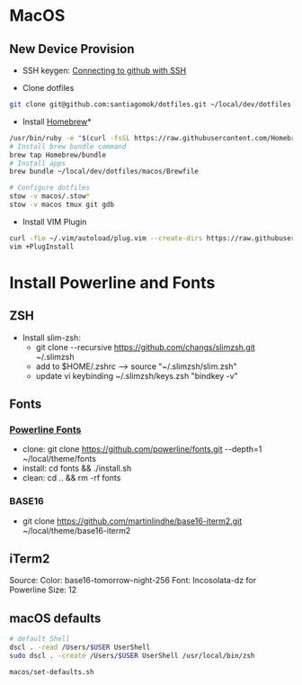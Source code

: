 # MacOS

## New Device Provision
* SSH keygen: [Connecting to github with SSH](https://help.github.com/en/github/authenticating-to-github/connecting-to-github-with-ssh)

* Clone dotfiles
```bash
git clone git@github.com:santiagomok/dotfiles.git ~/local/dev/dotfiles
```

* Install [Homebrew](https://brew.sh)*
```bash
/usr/bin/ruby -e "$(curl -fsSL https://raw.githubusercontent.com/Homebrew/install/master/install)"
# Install brew bundle command
brew tap Homebrew/bundle
# Install apps
brew bundle ~/local/dev/dotfiles/macos/Brewfile

# Configure dotfiles
stow -v macos/.stow*
stow -v macos tmux git gdb
```

* Install VIM Plugin 
```bash
curl -fLo ~/.vim/autoload/plug.vim --create-dirs https://raw.githubusercontent.com/junegunn/vim-plug/master/plug.vim
vim +PlugInstall
```

# Install Powerline and Fonts
## ZSH
- Install slim-zsh: 
  - git clone --recursive https://github.com/changs/slimzsh.git ~/.slimzsh
  - add to $HOME/.zshrc --> source "~/.slimzsh/slim.zsh"
  - update vi keybinding ~/.slimzsh/keys.zsh "bindkey -v"

## Fonts
### [Powerline Fonts](https://github.com/powerline/fonts)
- clone: git clone https://github.com/powerline/fonts.git --depth=1 ~/local/theme/fonts
- install: cd fonts && ./install.sh
- clean: cd .. && rm -rf fonts
### BASE16
- git clone https://github.com/martinlindhe/base16-iterm2.git ~/local/theme/base16-iterm2

## iTerm2
Source: 
Color: base16-tomorrow-night-256
Font: Incosolata-dz for Powerline
Size: 12


## macOS defaults 
```bash
# default Shell
dscl . -read /Users/$USER UserShell
sudo dscl . -create /Users/$USER UserShell /usr/local/bin/zsh

macos/set-defaults.sh
```
